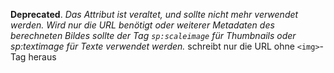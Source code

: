 __Deprecated__. *Das Attribut ist veraltet, und sollte nicht mehr verwendet
werden. Wird nur die URL benötigt oder weiterer Metadaten des berechneten
Bildes sollte der Tag `sp:scaleimage` für Thumbnails oder sp:textimage für
Texte verwendet werden.*
schreibt nur die URL ohne `<img>`-Tag heraus
